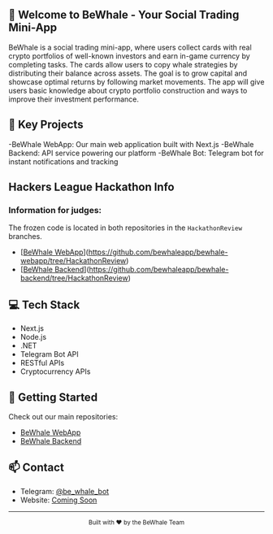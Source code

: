 ## 🐋 Welcome to BeWhale - Your Social Trading Mini-App

BeWhale is a social trading mini-app, where users collect cards with real crypto portfolios of well-known investors and earn in-game currency by completing tasks. The cards allow users to copy whale strategies by distributing their balance across assets. The goal is to grow capital and showcase optimal returns by following market movements. The app will give users basic knowledge about crypto portfolio construction and ways to improve their investment performance.

## 🚀 Key Projects
-BeWhale WebApp: Our main web application built with Next.js
-BeWhale Backend: API service powering our platform
-BeWhale Bot: Telegram bot for instant notifications and tracking

## Hackers League Hackathon Info

### Information for judges: 
The frozen code is located in both repositories in the `HackathonReview` branches.

- [[BeWhale WebApp](https://github.com/bewhaleapp/bewhale-webapp)](https://github.com/bewhaleapp/bewhale-webapp/tree/HackathonReview)
- [[BeWhale Backend](https://github.com/bewhaleapp/bewhale-backend)](https://github.com/bewhaleapp/bewhale-backend/tree/HackathonReview)

## 💻 Tech Stack

- Next.js
- Node.js
- .NET
- Telegram Bot API
- RESTful APIs
- Cryptocurrency APIs

## 🔧 Getting Started

Check out our main repositories:
- [BeWhale WebApp](https://github.com/bewhaleapp/bewhale-webapp)
- [BeWhale Backend](https://github.com/bewhaleapp/bewhale-backend)

## 📫 Contact

- Telegram: [@be_whale_bot](https://t.me/be_whale_bot)
- Website: [Coming Soon]()

---
<div align="center">
  <sub>Built with ❤️ by the BeWhale Team</sub>
</div>
